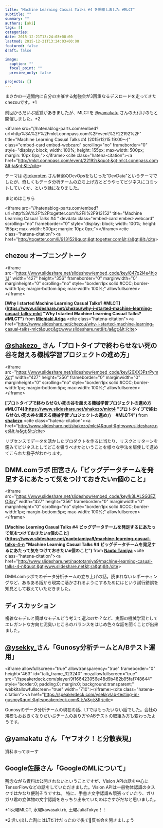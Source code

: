 ```yaml
---
title: "Machine Learning Casual Talks #4 を開催しました #MLCT"
subtitle: ""
summary: ""
authors: [aki]
tags: []
categories: 
date: 2015-12-21T13:24:03+00:00
lastmod: 2015-12-21T13:24:03+00:00
featured: false
draft: false

image:
  caption: ""
  focal_point: ""
  preview_only: false

projects: []
---
```

まさかの一週間内に自分の主催する勉強会が3回重なるデスロードを走ってきたchezouです。\*1

前回からだいぶ感覚があきましたが、MLCTを [@yamakatu](https://twitter.com/yamakatu) さんの火付けのもと開催しました。\*2

&lt;iframe src=&quot;//hatenablog-parts.com/embed?url=http%3A%2F%2Fmlct.connpass.com%2Fevent%2F22192%2F&quot; title=&quot;Machine Learning Casual Talks #4 (2015/12/15 19:00〜)&quot; class=&quot;embed-card embed-webcard&quot; scrolling=&quot;no&quot; frameborder=&quot;0&quot; style=&quot;display: block; width: 100%; height: 155px; max-width: 500px; margin: 10px 0px;&quot;&gt;&lt;/iframe&gt;&lt;cite class=&quot;hatena-citation&quot;&gt;&lt;a href=&quot;http://mlct.connpass.com/event/22192/&quot;&gt;mlct.connpass.com&lt;/a&gt;&lt;/cite&gt;

テーマは [@tokoroten](https://twitter.com/tokoroten) さん発案のDevOpsをもじった&quot;DevData&quot;というテーマでしたが、奇しくもデータ分析チームの立ち上げ方とどうやってビジネスにコミットしていくか、という話になりました。

まとめはこちら

&lt;iframe src=&quot;//hatenablog-parts.com/embed?url=http%3A%2F%2Ftogetter.com%2Fli%2F913152&quot; title=&quot;Machine Learning Casual Talks #4 &quot; devdata class=&quot;embed-card embed-webcard&quot; scrolling=&quot;no&quot; frameborder=&quot;0&quot; style=&quot;display: block; width: 100%; height: 155px; max-width: 500px; margin: 10px 0px;&quot;&gt;&lt;/iframe&gt;&lt;cite class=&quot;hatena-citation&quot;&gt;&lt;a href=&quot;http://togetter.com/li/913152&quot;&gt;togetter.com&lt;/a&gt;&lt;/cite&gt;

## chezou オープニングトーク

&lt;iframe src=&quot;https://www.slideshare.net/slideshow/embed_code/key/847q2l4e4hjo1J&quot; width=&quot;427&quot; height=&quot;356&quot; frameborder=&quot;0&quot; marginwidth=&quot;0&quot; marginheight=&quot;0&quot; scrolling=&quot;no&quot; style=&quot;border:1px solid #CCC; border-width:1px; margin-bottom:5px; max-width: 100%;&quot; allowfullscreen&gt; &lt;/iframe&gt;

  **[Why I started Machine Learning Casual Talks? #MLCT](https://www.slideshare.net/chezou/why-i-started-machine-learning-casual-talks-mlct &quot;Why I started Machine Learning Casual Talks? #MLCT&quot;)** from **[Michiaki Ariga](http://www.slideshare.net/chezou)** 
&lt;cite class=&quot;hatena-citation&quot;&gt;&lt;a href=&quot;http://www.slideshare.net/chezou/why-i-started-machine-learning-casual-talks-mlct&quot;&gt;www.slideshare.net&lt;/a&gt;&lt;/cite&gt;
## [@shakezo\_](https://twitter.com/shakezo_) さん「プロトタイプで終わらせない死の谷を超える機械学習プロジェクトの進め方」

&lt;iframe src=&quot;https://www.slideshare.net/slideshow/embed_code/key/26XX3PsrPymXgt&quot; width=&quot;427&quot; height=&quot;356&quot; frameborder=&quot;0&quot; marginwidth=&quot;0&quot; marginheight=&quot;0&quot; scrolling=&quot;no&quot; style=&quot;border:1px solid #CCC; border-width:1px; margin-bottom:5px; max-width: 100%;&quot; allowfullscreen&gt; &lt;/iframe&gt;

  **[プロトタイプで終わらせない死の谷を超える機械学習プロジェクトの進め方　#MLCT4](https://www.slideshare.net/shakezo/mlct4 &quot;プロトタイプで終わらせない死の谷を超える機械学習プロジェクトの進め方　#MLCT4&quot;)** from **[shakezo](http://www.slideshare.net/shakezo)** 
&lt;cite class=&quot;hatena-citation&quot;&gt;&lt;a href=&quot;http://www.slideshare.net/shakezo/mlct4&quot;&gt;www.slideshare.net&lt;/a&gt;&lt;/cite&gt;

リブセンスでデータを活かしたプロダクトを作るに当たり、リスクとリターンを鑑みてビジネスとしてどこを狙うべきかということを様々な手法を駆使して進めてこられた様子がわかります。

## DMM.comラボ 田宮さん「ビッグデータチームを発足するにあたって気をつけておきたいn個のこと」

&lt;iframe src=&quot;https://www.slideshare.net/slideshow/embed_code/key/k3LALSG3EZO3xy&quot; width=&quot;427&quot; height=&quot;356&quot; frameborder=&quot;0&quot; marginwidth=&quot;0&quot; marginheight=&quot;0&quot; scrolling=&quot;no&quot; style=&quot;border:1px solid #CCC; border-width:1px; margin-bottom:5px; max-width: 100%;&quot; allowfullscreen&gt; &lt;/iframe&gt;

  **[Machine Learning Casual Talks #4 ビッグデータチームを発足するにあたって気をつけておきたいn個のこと](https://www.slideshare.net/naototamiya9/machine-learning-casual-talks-4-n &quot;Machine Learning Casual Talks #4 ビッグデータチームを発足するにあたって気をつけておきたいn個のこと&quot;)** from **[Naoto Tamiya](http://www.slideshare.net/naototamiya9)** 
&lt;cite class=&quot;hatena-citation&quot;&gt;&lt;a href=&quot;http://www.slideshare.net/naototamiya9/machine-learning-casual-talks-4-n&quot;&gt;www.slideshare.net&lt;/a&gt;&lt;/cite&gt;

DMM.comラボでのデータ分析チームの立ち上げの話。読まれないレポーティングなど、あるある話から現実に活かされるようにするためにはという試行錯誤を知見として教えていただきました。

## ディスカッション

複雑なモデルと簡単なモデルどう考えて選ぶのか？など、実際の機械学習としてエレガントな方向と泥臭いところのバランスをはじめ色々な話を聞くことが出来ました。

## [@ysekky\_](https://twitter.com/ysekky_)さん「Gunosy分析チームとA/Bテスト運用」

&lt;iframe allowfullscreen=&quot;true&quot; allowtransparency=&quot;true&quot; frameborder=&quot;0&quot; height=&quot;463&quot; id=&quot;talk_frame_323240&quot; mozallowfullscreen=&quot;true&quot; src=&quot;//speakerdeck.com/player/9f166423056e48d9b482b95faf748644&quot; style=&quot;border:0; padding:0; margin:0; background:transparent;&quot; webkitallowfullscreen=&quot;true&quot; width=&quot;710&quot;&gt;&lt;/iframe&gt;&lt;cite class=&quot;hatena-citation&quot;&gt;&lt;a href=&quot;https://speakerdeck.com/ysekky/ab-testing-in-gusnoy&quot;&gt;speakerdeck.com&lt;/a&gt;&lt;/cite&gt;

Gunosyのデータ分析チームの現在の話、LTではもったいない話でした。会社の規模もおおきくなりだいぶチームのあり方やABテストの取組み方も変わったようです。

## @yamakatu さん 「ヤフオク！と分散表現」

資料まってまーす

## Google佐藤さん「GoogleのMLについて」

残念ながら資料は公開されないということですが、Vision APIの話を中心にTensorFlowなどの話をしていただきました。Vision APIは一般物体認識のタスクではかなり便利そうですね。 特に、手書き文字認識も頑張っていたり、ガリガリ君の立体物の文字認識をきっちり出来ていたのはさすがだなと思いました。

\*1:火曜MLCT, 水曜kawasaki.rb, 土曜JuliaTokyo！！

\*2:言い出した割にはLTだけだったので後で🍣反省会を開きましょう


